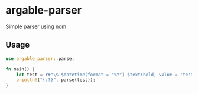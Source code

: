 # argable-parser

Simple parser using [nom](https://github.com/Geal/nom)

## Usage

```rust
use argable_parser::parse;

fn main() {
    let test = r#"\$ $datetime(format = "%Y") $text(bold, value = 'test \'value\'')"#;
    println!("{:?}", parse(test));
}
```
